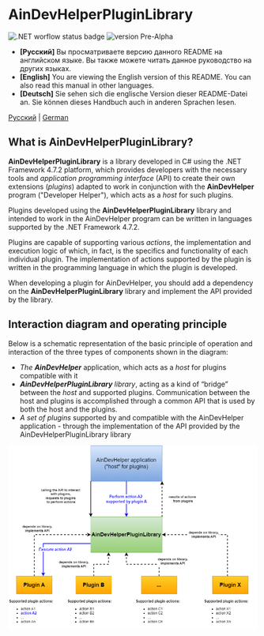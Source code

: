 # AinDevHelperPluginLibrary

![.NET worflow status badge](https://github.com/AllineedRu/AinDevHelperPluginLibrary/actions/workflows/dotnet.yml/badge.svg?branch=master)
![version Pre-Alpha](https://img.shields.io/badge/version-Pre--Alpha-red)

* **[Русский]** Вы просматриваете версию данного README на английском языке. Вы также можете читать данное руководство на других языках.
* **[English]** You are viewing the English version of this README. You can also read this manual in other languages.
* **[Deutsch]** Sie sehen sich die englische Version dieser README-Datei an. Sie können dieses Handbuch auch in anderen Sprachen lesen.

[Русский](README-ru.md) | [German](README-de.md)

## What is AinDevHelperPluginLibrary?

**AinDevHelperPluginLibrary** is a library developed in C# using the .NET Framework 4.7.2 platform, which provides developers 
with the necessary tools and *application programming interface* (API) to create their own extensions (*plugins*) adapted to work 
in conjunction with the **AinDevHelper** program ("Developer Helper"), which acts as a *host* for such plugins.

Plugins developed using the **AinDevHelperPluginLibrary** library and intended to work in the AinDevHelper program 
can be written in languages ​​supported by the .NET Framework 4.7.2.

Plugins are capable of supporting various *actions*, the implementation and execution logic of which, in fact, is the 
specifics and functionality of each individual plugin. The implementation of actions supported by the plugin is written in the 
programming language in which the plugin is developed.

When developing a plugin for AinDevHelper, you should add a dependency on the **AinDevHelperPluginLibrary** library and implement 
the API provided by the library.

## Interaction diagram and operating principle

Below is a schematic representation of the basic principle of operation and interaction of the three types of components shown in the diagram:

* *The **AinDevHelper*** application, which acts as a *host* for plugins compatible with it
* ***AinDevHelperPluginLibrary** library*, acting as a kind of “bridge” between the *host* and supported plugins. Communication between the host and plugins is accomplished through a common API that is used by both the host and the plugins.
* *A set of plugins* supported by and compatible with the AinDevHelper application - through the implementation of the API provided by the AinDevHelperPluginLibrary library


![Принцип работы библиотеки](docs/images/principle-of-work-1-en.drawio.png)